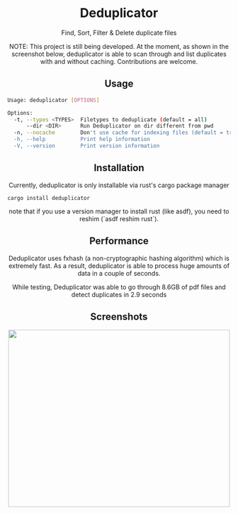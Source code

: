<h1 align="center">Deduplicator</h1>

<p align="center">
  Find, Sort, Filter & Delete duplicate files 
</p>

<p align="center">
NOTE: This project is still being developed. At the moment, as shown in the screenshot below, deduplicator is able to scan through and list duplicates with and without caching. Contributions are welcome.
</p>

<h2 align="center">Usage</h2>

```bash
Usage: deduplicator [OPTIONS]

Options:
  -t, --types <TYPES>  Filetypes to deduplicate (default = all)
      --dir <DIR>      Run Deduplicator on dir different from pwd
  -n, --nocache        Don't use cache for indexing files (default = true)
  -h, --help           Print help information
  -V, --version        Print version information
```

<h2 align="center">Installation</h2>

<p align="center">Currently, deduplicator is only installable via rust's cargo package manager</p>

```
cargo install deduplicator
```
<p align="center">
  note that if you use a version manager to install rust (like asdf), you need to reshim (`asdf reshim rust`).
</p>

<h2 align="center">Performance</h2>

<p align="center">
  Deduplicator uses fxhash (a non-cryptographic hashing algorithm) which is extremely fast. As a result, deduplicator is able to process huge amounts of data in a couple of seconds.</p>

  <p align="center">
    While testing, Deduplicator was able to go through 8.6GB of pdf files and detect duplicates in 2.9 seconds
  </p>
<h2 align="center">Screenshots</h2>

<p align="center">
  <img align="center" src="https://user-images.githubusercontent.com/36154121/211458077-90092aa3-496c-492f-a061-618059890d5f.png" width="500" height="400" />
</p>


